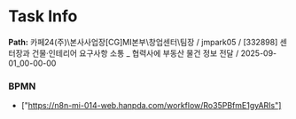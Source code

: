 # Task Info

**Path:** 카페24(주)\본사사업장\[CG]MI본부\창업센터\팀장 / jmpark05 / [332898] 센터장과 건물·인테리어 요구사항 소통 _ 협력사에 부동산 물건 정보 전달 / 2025-09-01_00-00-00

### BPMN
- ["https://n8n-mi-014-web.hanpda.com/workflow/Ro35PBfmE1gyARIs"]

